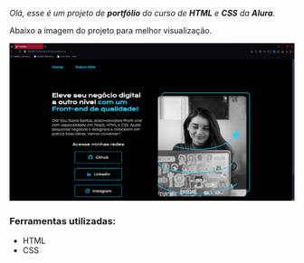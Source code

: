 
_Olá, esse é um projeto de **portfólio** do curso de **HTML** e **CSS** da **Alura**._

Abaixo a imagem do projeto para melhor visualização.



![Imagem do projeto.](./imagens/README.png)

### Ferramentas utilizadas:

* HTML
* CSS